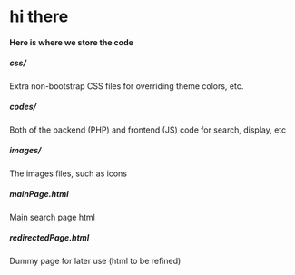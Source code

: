 # hi there

#### Here is where we store the code 

##### css/
Extra non-bootstrap CSS files for overriding theme colors, etc. 

##### codes/
Both of the backend (PHP) and frontend (JS) code for search, display, etc

##### images/
The images files, such as icons

##### mainPage.html
Main search page html 

##### redirectedPage.html
Dummy page for later use (html to be refined)
